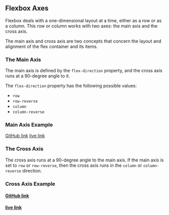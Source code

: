 ## Flexbox Axes

Flexbox deals with a one-dimensional layout at a time, either as a row or as a column. This row or column works with two axes: the main axis and the cross axis.

The main axis and cross axis are two concepts that concern the layout and alignment of the flex container and its items.

### The Main Axis

The main axis is defined by the `flex-direction` property, and the cross axis runs at a 90-degree angle to it.

The `flex-direction` property has the following possible values:

- `row`
- `row-reverse`
- `column`
- `column-reverse`

### Main Axis Example
[GitHub link](https://github.com/alifrayhan1/cssassignment/tree/main/Question1)
[live link](https://cozy-meringue-b2613d.netlify.app/) 

### The Cross Axis

The cross axis runs at a 90-degree angle to the main axis. If the main axis is set to `row` or `row-reverse`, then the cross axis runs in the `column` or `column-reverse` direction.

### Cross Axis Example
#### [GitHub link](https://github.com/alifrayhan1/cssassignment/tree/main/Question1)
#### [live link](https://cozy-meringue-b2613d.netlify.app/) 